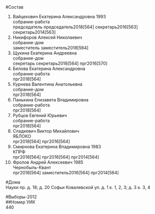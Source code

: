 #Состав  
1. Вайцехович Екатерина Александровна 1993  
    собрание-работа  
    председатель председатель2018[564] секретарь2016[563] секретарь2014[563]  
2. Никифоров Алексей Николаевич  
    собрание-дом  
    заместитель заместитель2018[564]  
3. Щукина Екатерина Андреевна  
    собрание-дом  
    секретарь секретарь2018[564] прг2016[570]  
4. Белова Екатерина Александровна  
    собрание-работа  
    прг2018[564]  
5. Курнева Валентина Анатольевна  
    собрание-дом  
    прг2018[564]  
6. Панькина Елизавета Владимировна  
    собрание-работа  
    прг2018[564]  
7. Рубцов Евгений Юрьевич  
    собрание-работа  
    прг2018[564]  
8. Сладкевич Виктор Михайлович  
    ЯБЛОКО  
    прг2018[564] прг2016[564]  
9. Смирнова Екатерина Владимировна 1983  
    КПРФ  
    прг2018[564] прг2016[564] прг2014[564]  
10. Фролов Андрей Алексеевич 1985  
    Чернобыль-Квант  
    прг2018[564] заместитель2016[564] прг2014[564]  

#Дома  
Науки пр. д. 18; д. 20 Софьи Ковалевской ул. д. 1 к. 1, 2, 3; д. 3 к. 3, 4  
  
#Выборы-2012  
##Номер УИК  
440  
